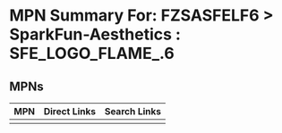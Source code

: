 



# MPN Summary For: FZSASFELF6 > SparkFun-Aesthetics : SFE_LOGO_FLAME_.6

## MPNs
  

|MPN|Direct Links|Search Links|
| :--- | :--- | :--- |
||||
